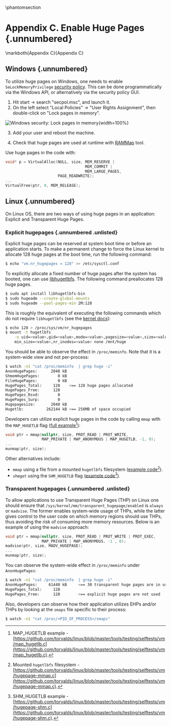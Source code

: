 \phantomsection
# Appendix C. Enable Huge Pages {.unnumbered}

\markboth{Appendix C}{Appendix C}

## Windows {.unnumbered}

To utilize huge pages on Windows, one needs to enable `SeLockMemoryPrivilege` [security policy](https://docs.microsoft.com/en-us/windows/security/threat-protection/security-policy-settings/lock-pages-in-memory). This can be done programmatically via the Windows API, or alternatively via the security policy GUI.

1. Hit start &rarr; search "secpol.msc", and launch it.
2. On the left select "Local Policies" &rarr; "User Rights Assignment", then double-click on "Lock pages in memory".

![Windows security: Lock pages in memory](../../img/appendix-C/WinLockPages.png){width=100%}

3. Add your user and reboot the machine.

4. Check that huge pages are used at runtime with [RAMMap](https://docs.microsoft.com/en-us/sysinternals/downloads/rammap) tool.

Use huge pages in the code with:

```cpp
void* p = VirtualAlloc(NULL, size, MEM_RESERVE | 
                                   MEM_COMMIT | 
                                   MEM_LARGE_PAGES,
                       PAGE_READWRITE);
...
VirtualFree(ptr, 0, MEM_RELEASE);
```

## Linux {.unnumbered}

On Linux OS, there are two ways of using huge pages in an application: Explicit and Transparent Huge Pages.

### Explicit hugepages {.unnumbered .unlisted}

Explicit huge pages can be reserved at system boot time or before an application starts. To make a permanent change to force the Linux kernel to allocate 128 huge pages at the boot time, run the following command:

```bash
$ echo "vm.nr_hugepages = 128" >> /etc/sysctl.conf
```

To explicitly allocate a fixed number of huge pages after the system has booted, one can use [libhugetlbfs](https://github.com/libhugetlbfs/libhugetlbfs). The following command preallocates 128 huge pages.

```bash
$ sudo apt install libhugetlbfs-bin
$ sudo hugeadm --create-global-mounts
$ sudo hugeadm --pool-pages-min 2M:128
```

This is roughly the equivalent of executing the following commands which do not require `libhugetlbfs` (see the [kernel docs](https://www.kernel.org/doc/Documentation/vm/hugetlbpage.txt)):

```bash
$ echo 128 > /proc/sys/vm/nr_hugepages
$ mount -t hugetlbfs                                                      \
    -o uid=<value>,gid=<value>,mode=<value>,pagesize=<value>,size=<value>,\
    min_size=<value>,nr_inodes=<value> none /mnt/huge
```

You should be able to observe the effect in `/proc/meminfo`. Note that it is a system-wide view and not per-process:

```bash
$ watch -n1 "cat /proc/meminfo  | grep huge -i"
AnonHugePages:      2048 kB
ShmemHugePages:        0 kB
FileHugePages:         0 kB
HugePages_Total:     128    <== 128 huge pages allocated
HugePages_Free:      128
HugePages_Rsvd:        0
HugePages_Surp:        0
Hugepagesize:       2048 kB
Hugetlb:          262144 kB <== 256MB of space occupied
```

Developers can utilize explicit huge pages in the code by calling `mmap` with the `MAP_HUGETLB` flag ([full example](https://github.com/torvalds/linux/blob/master/tools/testing/selftests/vm/map_hugetlb.c)[^25]):

```cpp
void ptr = mmap(nullptr, size, PROT_READ | PROT_WRITE,
                MAP_PRIVATE | MAP_ANONYMOUS | MAP_HUGETLB, -1, 0);
...
munmap(ptr, size);
```

Other alternatives include:

* `mmap` using a file from a mounted `hugetlbfs` filesystem ([example code](https://github.com/torvalds/linux/blob/master/tools/testing/selftests/vm/hugepage-mmap.c)[^26]).
* `shmget` using the `SHM_HUGETLB` flag ([example code](https://github.com/torvalds/linux/blob/master/tools/testing/selftests/vm/hugepage-shm.c)[^27]).

### Transparent hugepages {.unnumbered .unlisted}

To allow applications to use Transparent Huge Pages (THP) on Linux one should ensure that `/sys/kernel/mm/transparent_hugepage/enabled` is `always` or `madvise`. The former enables system-wide usage of THPs, while the latter gives control to the user code on which memory regions should use THPs, thus avoiding the risk of consuming more memory resources. Below is an example of using the `madvise` approach:

```cpp
void ptr = mmap(nullptr, size, PROT_READ | PROT_WRITE | PROT_EXEC,
                MAP_PRIVATE | MAP_ANONYMOUS, -1 , 0);
madvise(ptr, size, MADV_HUGEPAGE);
...
munmap(ptr, size);
```

You can observe the system-wide effect in `/proc/meminfo` under `AnonHugePages`:

```bash
$ watch -n1 "cat /proc/meminfo  | grep huge -i" 
AnonHugePages:     61440 kB     <== 30 transparent huge pages are in use
HugePages_Total:     128
HugePages_Free:      128        <== explicit huge pages are not used
```

Also, developers can observe how their application utilizes EHPs and/or THPs by looking at the `smaps` file specific to their process:

```bash
$ watch -n1 "cat /proc/<PID_OF_PROCESS>/smaps"
```

[^25]: MAP_HUGETLB example - [https://github.com/torvalds/linux/blob/master/tools/testing/selftests/vm/map_hugetlb.c](https://github.com/torvalds/linux/blob/master/tools/testing/selftests/vm/map_hugetlb.c).
[^26]: Mounted `hugetlbfs` filesystem - [https://github.com/torvalds/linux/blob/master/tools/testing/selftests/vm/hugepage-mmap.c](https://github.com/torvalds/linux/blob/master/tools/testing/selftests/vm/hugepage-mmap.c).
[^27]: SHM_HUGETLB example - [https://github.com/torvalds/linux/blob/master/tools/testing/selftests/vm/hugepage-shm.c](https://github.com/torvalds/linux/blob/master/tools/testing/selftests/vm/hugepage-shm.c).
